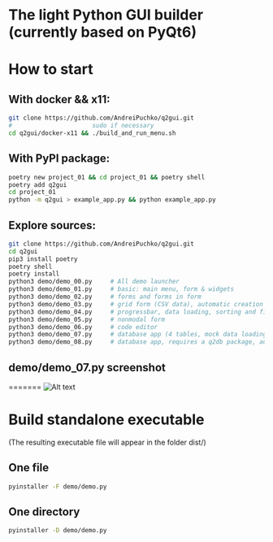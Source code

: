 # The light Python GUI builder (currently based on PyQt6)

# How to start 
## With docker && x11:
```bash
git clone https://github.com/AndreiPuchko/q2gui.git
#                      sudo if necessary 
cd q2gui/docker-x11 && ./build_and_run_menu.sh
```
## With PyPI package:
```bash
poetry new project_01 && cd project_01 && poetry shell
poetry add q2gui
cd project_01
python -m q2gui > example_app.py && python example_app.py
```
## Explore sources:
```bash
git clone https://github.com/AndreiPuchko/q2gui.git
cd q2gui
pip3 install poetry
poetry shell
poetry install
python3 demo/demo_00.py     # All demo launcher
python3 demo/demo_01.py     # basic: main menu, form & widgets
python3 demo/demo_02.py     # forms and forms in form
python3 demo/demo_03.py     # grid form (CSV data), automatic creation of forms based on data
python3 demo/demo_04.py     # progressbar, data loading, sorting and filtering
python3 demo/demo_05.py     # nonmodal form
python3 demo/demo_06.py     # code editor
python3 demo/demo_07.py     # database app (4 tables, mock data loading) - requires a q2db package
python3 demo/demo_08.py     # database app, requires a q2db package, autoschema
```

## demo/demo_07.py screenshot
=======
![Alt text](https://andreipuchko.github.io/q2gui/docs/screenshot.png)
# Build standalone executable 
(The resulting executable file will appear in the folder  dist/)
## One file
```bash
pyinstaller -F demo/demo.py
```

## One directory
```bash
pyinstaller -D demo/demo.py
```
